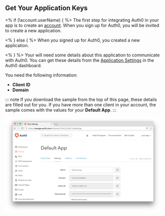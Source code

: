 ## Get Your Application Keys

<% if (!account.userName) { %>
The first step for integrating Auth0 in your app is to create an [account](${manage_url}/login). When you sign up for Auth0, you will be invited to create a new application.

<% } else { %>
When you signed up for Auth0, you created a new application.

<% } %>
Your will need some details about this application to communicate with Auth0. You can get these details from the [Application Settings](${manage_url}/#/applications/${account.clientId}/settings) in the Auth0 dashboard.
  
You need the following information:
* **Client ID**
* **Domain**

::: note
If you download the sample from the top of this page, these details are filled out for you. If you have more than one client in your account, the sample comes with the values for your **Default App**.
:::

![App Dashboard](/media/articles/dashboard/client_settings.png)